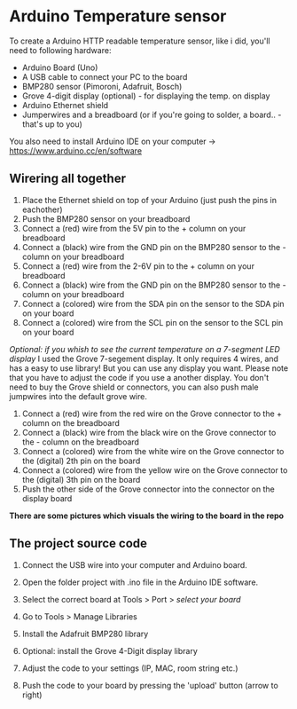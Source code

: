 # Arduino Temperature sensor

To create a Arduino HTTP readable temperature sensor, like i did, you'll need to following hardware:

- Arduino Board (Uno)
- A USB cable to connect your PC to the board
- BMP280 sensor (Pimoroni, Adafruit, Bosch)
- Grove 4-digit display (optional) - for displaying the temp. on display
- Arduino Ethernet shield
- Jumperwires and a breadboard (or if you're going to solder, a board.. - that's up to you)

You also need to install Arduino IDE on your computer -> https://www.arduino.cc/en/software

## Wirering all together
1. Place the Ethernet shield on top of your Arduino (just push the pins in eachother)
2. Push the BMP280 sensor on your breadboard
3. Connect a (red) wire from the 5V pin to the + column on your breadboard
4. Connect a (black) wire from the GND pin on the BMP280 sensor to the - column on your breadboard
5. Connect a (red) wire from the 2-6V pin to the + column on your breadboard
6. Connect a (black) wire from the GND pin on the BMP280 sensor to the - column on your breadboard
7. Connect a (colored) wire from the SDA pin on the sensor to the SDA pin on your board
8. Connect a (colored) wire from the SCL pin on the sensor to the SCL pin on your board

*Optional: if you whish to see the current temperature on a 7-segment LED display*
I used the Grove 7-segement display. It only requires 4 wires, and has a easy to use library! But you can use any display you want.
Please note that you have to adjust the code if you use a another display.
You don't need to buy the Grove shield or connectors, you can also push male jumpwires into the default grove wire.

1. Connect a (red) wire from the red wire on the Grove connector to the + column on the breadboard
2. Connect a (black) wire from the black wire on the Grove connector to the - column on the breadboard
3. Connect a (colored) wire from the white wire on the Grove connector to the (digital) 2th pin on the board
4. Connect a (colored) wire from the yellow wire on the Grove connector to the (digital) 3th pin on the board
5. Push the other side of the Grove connector into the connector on the display board

**There are some pictures which visuals the wiring to the board in the repo**

## The project source code
1. Connect the USB wire into your computer and Arduino board.
2. Open the folder project with .ino file in the Arduino IDE software. 
3. Select the correct board at Tools > Port > *select your board*
4. Go to Tools > Manage Libraries
5. Install the Adafruit BMP280 library
6. Optional: install the Grove 4-Digit display library

8. Adjust the code to your settings (IP, MAC, room string etc.)
9. Push the code to your board by pressing the 'upload' button (arrow to right)
